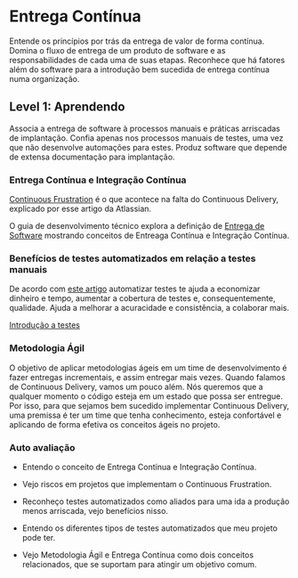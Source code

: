 # Entrega Contínua

Entende os princípios por trás da entrega de valor de forma contínua.
Domina o fluxo de entrega de um produto de software e as responsabilidades
de cada uma de suas etapas.  Reconhece que há fatores além do software para
a introdução bem sucedida de entrega contínua numa organização.

## Level 1: Aprendendo

Associa a entrega de software à processos manuais e práticas arriscadas
de implantação.  Confia apenas nos processos manuais de testes,
uma vez que não desenvolve automações para estes.
Produz software que depende de extensa documentação para implantação.

### Entrega Contínua e Integração Contínua

[Continuous Frustration](https://www.atlassian.com/continuous-delivery/why-agile-development-needs-continuous-delivery)
é o que acontece na falta do Continuous Delivery, explicado por esse artigo da Atlassian.

O guia de desenvolvimento técnico explora a definição de
[Entrega de Software](https://thoughtworksinc.github.io/guia-de-desenvolvimento-tecnico/topics/Entrega_de_Software.html)
mostrando conceitos de Entreaga Contínua e Integração Contínua.

### Benefícios de testes automatizados em relação a testes manuais

De acordo com [este artigo](https://medium.com/cxinnovations/why-automated-testing-33ab8888a5d9)
automatizar testes te ajuda a economizar dinheiro e tempo,
aumentar a cobertura de testes e, consequentemente, qualidade.
Ajuda a melhorar a acuracidade e consistência, a colaborar mais.

[Introdução a testes](https://thoughtworksinc.github.io/guia-de-desenvolvimento-tecnico/topics/Estrategia_de_Qualidade.html)

### Metodologia Ágil

O objetivo de aplicar metodologias ágeis em um time de desenvolvimento
é fazer entregas incrementais, e assim entregar mais vezes. Quando falamos
de Continuous Delivery, vamos um pouco além. Nós queremos que a qualquer
momento o código esteja em um estado que possa ser entregue. Por isso,
para que sejamos bem sucedido implementar Continuous Delivery, uma premissa é
ter um time que tenha conhecimento, esteja confortável e aplicando de
forma efetiva os conceitos ágeis no projeto.

### Auto avaliação

* Entendo o conceito de Entrega Contínua e Integração Contínua.

* Vejo riscos em projetos que implementam o Continuous Frustration.

* Reconheço testes automatizados como aliados para uma ida a produção
menos arriscada, vejo benefícios nisso.

* Entendo os diferentes tipos de testes automatizados que meu projeto pode ter.

* Vejo Metodologia Ágil e Entrega Contínua como dois conceitos relacionados,
que se suportam para atingir um objetivo comum.
